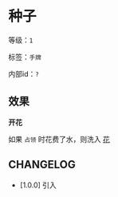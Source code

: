 # 种子

等级：`1`

标签：`手牌`

内部id：`?`

## 效果

**开花**

如果 `占领` 时花费了水，则洗入 [花](../卡牌组/花.md)

## CHANGELOG

- [1.0.0] 引入
